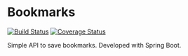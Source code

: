 Bookmarks
=========

[![Build Status](https://travis-ci.org/diegorubin/bookmarks.svg)](https://travis-ci.org/diegorubin/bookmarks) [![Coverage Status](https://coveralls.io/repos/diegorubin/bookmarks/badge.png?branch=master)](https://coveralls.io/r/diegorubin/bookmarks?branch=master)

Simple API to save bookmarks. 
Developed with Spring Boot.

